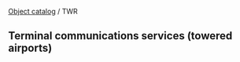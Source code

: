 [Object catalog](https://github.com/tlarsen7572/us_airspace_data#object-catalog) / TWR

## Terminal communications services (towered airports)


